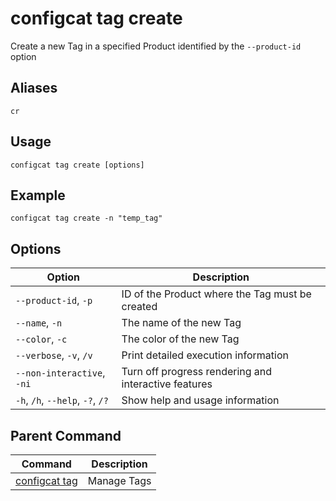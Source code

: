 # configcat tag create
Create a new Tag in a specified Product identified by the `--product-id` option
## Aliases
`cr`
## Usage
```
configcat tag create [options]
```
## Example
```
configcat tag create -n "temp_tag"
```
## Options
| Option | Description |
| ------ | ----------- |
| `--product-id`, `-p` | ID of the Product where the Tag must be created |
| `--name`, `-n` | The name of the new Tag |
| `--color`, `-c` | The color of the new Tag |
| `--verbose`, `-v`, `/v` | Print detailed execution information |
| `--non-interactive`, `-ni` | Turn off progress rendering and interactive features |
| `-h`, `/h`, `--help`, `-?`, `/?` | Show help and usage information |
## Parent Command
| Command | Description |
| ------ | ----------- |
| [configcat tag](configcat-tag.md) | Manage Tags |
